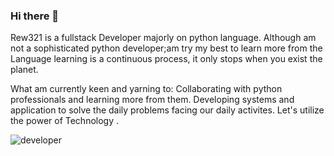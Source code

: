 ### Hi there 👋

Rew321 is a fullstack Developer majorly on python language. Although am not a sophisticated python developer;am try my best to learn more from the Language learning is a continuous process, it only stops when you exist the planet.

What am currently keen and yarning to:
Collaborating with python professionals and learning more from them. Developing systems and application to solve the daily problems facing our daily activites. Let's utilize the power of Technology .





![developer](https://img.shields.io/badge/Developed%20By%20%3A-Andrew%20Aoki-red)
